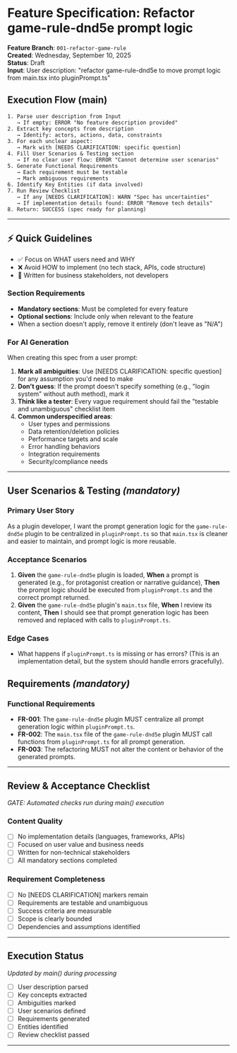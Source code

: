 # Feature Specification: Refactor game-rule-dnd5e prompt logic

**Feature Branch**: `001-refactor-game-rule`  
**Created**: Wednesday, September 10, 2025  
**Status**: Draft  
**Input**: User description: "refactor game-rule-dnd5e to move prompt logic from main.tsx into pluginPrompt.ts"

## Execution Flow (main)
```
1. Parse user description from Input
   → If empty: ERROR "No feature description provided"
2. Extract key concepts from description
   → Identify: actors, actions, data, constraints
3. For each unclear aspect:
   → Mark with [NEEDS CLARIFICATION: specific question]
4. Fill User Scenarios & Testing section
   → If no clear user flow: ERROR "Cannot determine user scenarios"
5. Generate Functional Requirements
   → Each requirement must be testable
   → Mark ambiguous requirements
6. Identify Key Entities (if data involved)
7. Run Review Checklist
   → If any [NEEDS CLARIFICATION]: WARN "Spec has uncertainties"
   → If implementation details found: ERROR "Remove tech details"
8. Return: SUCCESS (spec ready for planning)
```

---

## ⚡ Quick Guidelines
- ✅ Focus on WHAT users need and WHY
- ❌ Avoid HOW to implement (no tech stack, APIs, code structure)
- 👥 Written for business stakeholders, not developers

### Section Requirements
- **Mandatory sections**: Must be completed for every feature
- **Optional sections**: Include only when relevant to the feature
- When a section doesn't apply, remove it entirely (don't leave as "N/A")

### For AI Generation
When creating this spec from a user prompt:
1. **Mark all ambiguities**: Use [NEEDS CLARIFICATION: specific question] for any assumption you'd need to make
2. **Don't guess**: If the prompt doesn't specify something (e.g., "login system" without auth method), mark it
3. **Think like a tester**: Every vague requirement should fail the "testable and unambiguous" checklist item
4. **Common underspecified areas**:
   - User types and permissions
   - Data retention/deletion policies  
   - Performance targets and scale
   - Error handling behaviors
   - Integration requirements
   - Security/compliance needs

---

## User Scenarios & Testing *(mandatory)*

### Primary User Story
As a plugin developer, I want the prompt generation logic for the `game-rule-dnd5e` plugin to be centralized in `pluginPrompt.ts` so that `main.tsx` is cleaner and easier to maintain, and prompt logic is more reusable.

### Acceptance Scenarios
1. **Given** the `game-rule-dnd5e` plugin is loaded, **When** a prompt is generated (e.g., for protagonist creation or narrative guidance), **Then** the prompt logic should be executed from `pluginPrompt.ts` and the correct prompt returned.
2. **Given** the `game-rule-dnd5e` plugin's `main.tsx` file, **When** I review its content, **Then** I should see that prompt generation logic has been removed and replaced with calls to `pluginPrompt.ts`.

### Edge Cases
- What happens if `pluginPrompt.ts` is missing or has errors? (This is an implementation detail, but the system should handle errors gracefully).

## Requirements *(mandatory)*

### Functional Requirements
- **FR-001**: The `game-rule-dnd5e` plugin MUST centralize all prompt generation logic within `pluginPrompt.ts`.
- **FR-002**: The `main.tsx` file of the `game-rule-dnd5e` plugin MUST call functions from `pluginPrompt.ts` for all prompt generation.
- **FR-003**: The refactoring MUST not alter the content or behavior of the generated prompts.

---

## Review & Acceptance Checklist
*GATE: Automated checks run during main() execution*

### Content Quality
- [ ] No implementation details (languages, frameworks, APIs)
- [ ] Focused on user value and business needs
- [ ] Written for non-technical stakeholders
- [ ] All mandatory sections completed

### Requirement Completeness
- [ ] No [NEEDS CLARIFICATION] markers remain
- [ ] Requirements are testable and unambiguous  
- [ ] Success criteria are measurable
- [ ] Scope is clearly bounded
- [ ] Dependencies and assumptions identified

---

## Execution Status
*Updated by main() during processing*

- [ ] User description parsed
- [ ] Key concepts extracted
- [ ] Ambiguities marked
- [ ] User scenarios defined
- [ ] Requirements generated
- [ ] Entities identified
- [ ] Review checklist passed

---